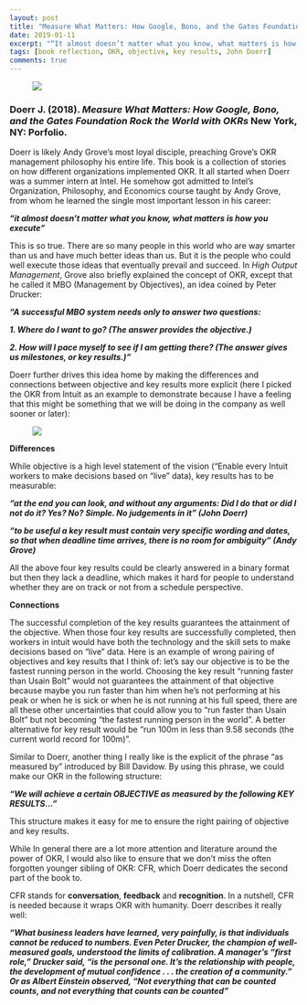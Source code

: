 ```yaml
---
layout: post
title: "Measure What Matters: How Google, Bono, and the Gates Foundation Rock the World with OKRs"
date: 2019-01-11
excerpt: "“It almost doesn’t matter what you know, what matters is how you execute.”"
tags: [book reflection, OKR, objective, key results, John Doerr]
comments: true
---
```


<figure>
        <a href="https://i.imgur.com/w5Jd5QB.jpg"><img src="https://i.imgur.com/w5Jd5QB.jpg"></a>
</figure>

### Doerr J. (2018). *Measure What Matters: How Google, Bono, and the Gates Foundation Rock the World with OKRs* New York, NY: Porfolio.

Doerr is likely Andy Grove’s most loyal disciple, preaching Grove’s OKR management philosophy his entire life. This book is a collection of stories on how different organizations implemented OKR. It all started when Doerr was a summer intern at Intel. He somehow got admitted to Intel’s Organization, Philosophy, and Economics course taught by Andy Grove, from whom he learned the single most important lesson in his career: 

***“it almost doesn’t matter what you know, what matters is how you execute”***

This is so true. There are so many people in this world who are way smarter than us and have much better ideas than us. But it is the people who could well execute those ideas that eventually prevail and succeed. In *High Output Management*, Grove also briefly explained the concept of OKR, except that he called it MBO (Management by Objectives), an idea coined by Peter Drucker:

***“A successful MBO system needs only to answer two questions:***

***1.  Where do I want to go? (The answer provides the objective.)***

***2.  How will I pace myself to see if I am getting there? (The answer gives us milestones, or key results.)”***

Doerr further drives this idea home by making the differences and connections between objective and key results more explicit (here I picked the OKR from Intuit as an example to demonstrate because I have a feeling that this might be something that we will be doing in the company as well sooner or later):

<figure>
        <a href=">https://i.imgur.com/eNV5lzd.png"><img src="https://i.imgur.com/eNV5lzd.png"></a>
</figure>

**Differences**

While objective is a high level statement of the vision (“Enable every Intuit workers to make decisions based on “live” data), key results has to be measurable: 

***“at the end you can look, and without any arguments: Did I do that or did I not do it? Yes? No? Simple. No judgements in it” (John Doerr)***

***“to be useful a key result must contain very specific wording and dates, so that when deadline time arrives, there is no room for ambiguity” (Andy Grove)***

All the above four key results could be clearly answered in a binary format but then they lack a deadline, which makes it hard for people to understand whether they are on track or not from a schedule perspective.

**Connections**

The successful completion of the key results guarantees the attainment of the objective. When those four key results are successfully completed, then workers in intuit would have both the technology and the skill sets to make decisions based on “live” data. Here is an example of wrong pairing of objectives and key results that I think of: let’s say our objective is to be the fastest running person in the world. Choosing the key result “running faster than Usain Bolt” would not guarantees the attainment of that objective because maybe you run faster than him when he’s not performing at his peak or when he is sick or when he is not running at his full speed, there are all these other uncertainties that could allow you to “run faster than Usain Bolt” but not becoming “the fastest running person in the world”. A better alternative for key result would be “run 100m in less than 9.58 seconds (the current world record for 100m)”.

Similar to Doerr, another thing I really like is the explicit of the phrase “as measured by” introduced by Bill Davidow. By using this phrase, we could make our OKR in the following structure:


***“We will achieve a certain OBJECTIVE as measured by the following KEY RESULTS...”***

This structure makes it easy for me to ensure the right pairing of objective and key results.

While In general there are a lot more attention and literature around the power of OKR, I would also like to ensure that we don’t miss the often forgotten younger sibling of OKR: CFR, which Doerr dedicates the second part of the book to. 

CFR stands for **conversation**, **feedback** and **recognition**. In a nutshell, CFR is needed because it wraps OKR with humanity. Doerr describes it really well:


***“What business leaders have learned, very painfully, is that individuals cannot be reduced to numbers. Even Peter Drucker, the champion of well-measured goals, understood the limits of calibration. A manager’s “first role,” Drucker said, “is the personal one. It’s the relationship with people, the development of mutual confidence . . . the creation of a community.” Or as Albert Einstein observed, “Not everything that can be counted counts, and not everything that counts can be counted”***
